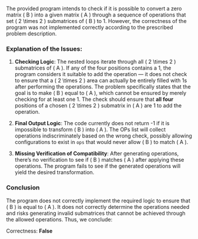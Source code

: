 The provided program intends to check if it is possible to convert a zero matrix \( B \) into a given matrix \( A \) through a sequence of operations that set \( 2 \times 2 \) submatrices of \( B \) to 1. However, the correctness of the program was not implemented correctly according to the prescribed problem description.

### Explanation of the Issues:

1. **Checking Logic**: The nested loops iterate through all \( 2 \times 2 \) submatrices of \( A \). If any of the four positions contains a 1, the program considers it suitable to add the operation — it does not check to ensure that a \( 2 \times 2 \) area can actually be entirely filled with 1s after performing the operations. The problem specifically states that the goal is to make \( B \) equal to \( A \), which cannot be ensured by merely checking for at least one 1. The check should ensure that **all four** positions of a chosen \( 2 \times 2 \) submatrix in \( A \) are 1 to add the operation.

2. **Final Output Logic**: The code currently does not return -1 if it is impossible to transform \( B \) into \( A \). The OPs list will collect operations indiscriminately based on the wrong check, possibly allowing configurations to exist in `ops` that would never allow \( B \) to match \( A \).

3. **Missing Verification of Compatibility**: After generating operations, there’s no verification to see if \( B \) matches \( A \) after applying these operations. The program fails to see if the generated operations will yield the desired transformation.

### Conclusion

The program does not correctly implement the required logic to ensure that \( B \) is equal to \( A \). It does not correctly determine the operations needed and risks generating invalid submatrices that cannot be achieved through the allowed operations. Thus, we conclude:

Correctness: **False**